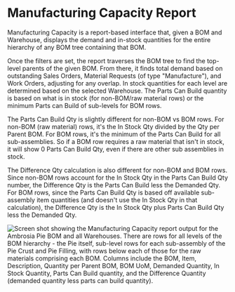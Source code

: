 <!-- Copyright (c) 2024, AgriTheory and contributors
For license information, please see license.txt-->

# Manufacturing Capacity Report

Manufacturing Capacity is a report-based interface that, given a BOM and Warehouse, displays the demand and in-stock quantities for the entire hierarchy of any BOM tree containing that BOM.

Once the filters are set, the report traverses the BOM tree to find the top-level parents of the given BOM. From there, it finds total demand based on outstanding Sales Orders, Material Requests (of type "Manufacture"), and Work Orders, adjusting for any overlap. In stock quantities for each level are determined based on the selected Warehouse. The Parts Can Build quantity is based on what is in stock (for non-BOM/raw material rows) or the minimum Parts can Build of sub-levels for BOM rows.

The Parts Can Build Qty is slightly different for non-BOM vs BOM rows. For non-BOM (raw material) rows, it's the In Stock Qty divided by the Qty per Parent BOM. For BOM rows, it's the minimum of the Parts Can Build for all sub-assemblies. So if a BOM row requires a raw material that isn't in stock, it will show 0 Parts Can Build Qty, even if there are other sub assemblies in stock.

The Difference Qty calculation is also different for non-BOM and BOM rows. Since non-BOM rows account for the In Stock Qty in the Parts Can Build Qty number, the Difference Qty is the Parts Can Build less the Demanded Qty. For BOM rows, since the Parts Can Build Qty is based off available sub-assembly item quantities (and doesn't use the In Stock Qty in that calculation), the Difference Qty is the In Stock Qty plus Parts Can Build Qty less the Demanded Qty.

![Screen shot showing the Manufacturing Capacity report output for the Ambrosia Pie BOM and all Warehouses. There are rows for all levels of the BOM hierarchy - the Pie itself, sub-level rows for each sub-assembly of the Pie Crust and Pie Filling, with rows below each of those for the raw materials comprising each BOM. Columns include the BOM, Item, Description, Quantity per Parent BOM, BOM UoM, Demanded Quantity, In Stock Quantity, Parts Can Build quantity, and the Difference Quantity (demanded quantity less parts can build quantity).](./assets/manufacturing_capacity_report.png)
